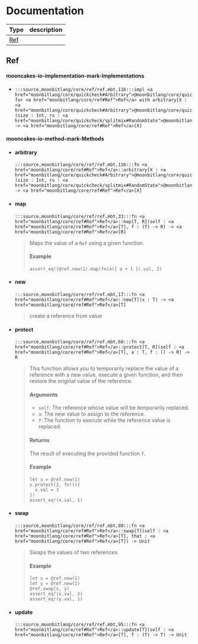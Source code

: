 # Documentation
|Type|description|
|---|---|
|[Ref](#Ref)||

## Ref


#### mooncakes-io-implementation-mark-Implementations
- ```moonbit
  :::source,moonbitlang/core/ref/ref.mbt,116:::impl <a href="moonbitlang/core/quickcheck#Arbitrary">@moonbitlang/core/quickcheck.Arbitrary</a> for <a href="moonbitlang/core/ref#Ref">Ref</a> with arbitrary[X : <a href="moonbitlang/core/quickcheck#Arbitrary">@moonbitlang/core/quickcheck.Arbitrary</a>](size : Int, rs : <a href="moonbitlang/core/quickcheck/splitmix#RandomState">@moonbitlang/core/quickcheck/splitmix.RandomState</a>) -> <a href="moonbitlang/core/ref#Ref">Ref</a>[X]
  ```
  > 

#### mooncakes-io-method-mark-Methods
- #### arbitrary
  ```moonbit
  :::source,moonbitlang/core/ref/ref.mbt,116:::fn <a href="moonbitlang/core/ref#Ref">Ref</a>::arbitrary[X : <a href="moonbitlang/core/quickcheck#Arbitrary">@moonbitlang/core/quickcheck.Arbitrary</a>](size : Int, rs : <a href="moonbitlang/core/quickcheck/splitmix#RandomState">@moonbitlang/core/quickcheck/splitmix.RandomState</a>) -> <a href="moonbitlang/core/ref#Ref">Ref</a>[X]
  ```
  > 
- #### map
  ```moonbit
  :::source,moonbitlang/core/ref/ref.mbt,33:::fn <a href="moonbitlang/core/ref#Ref">Ref</a>::map[T, R](self : <a href="moonbitlang/core/ref#Ref">Ref</a>[T], f : (T) -> R) -> <a href="moonbitlang/core/ref#Ref">Ref</a>[R]
  ```
  > 
  >  Maps the value of a `Ref` using a given function.
  > 
  >  #### Example
  > 
  >  ```
  >  assert_eq!(@ref.new(1).map(fn(a){ a + 1 }).val, 2)
  >  ```
- #### new
  ```moonbit
  :::source,moonbitlang/core/ref/ref.mbt,17:::fn <a href="moonbitlang/core/ref#Ref">Ref</a>::new[T](x : T) -> <a href="moonbitlang/core/ref#Ref">Ref</a>[T]
  ```
  > 
  >  create a reference from value
- #### protect
  ```moonbit
  :::source,moonbitlang/core/ref/ref.mbt,60:::fn <a href="moonbitlang/core/ref#Ref">Ref</a>::protect[T, R](self : <a href="moonbitlang/core/ref#Ref">Ref</a>[T], a : T, f : () -> R) -> R
  ```
  > 
  >  This function allows you to temporarily replace the value of a reference with a new value,
  > execute a given function, and then restore the original value of the reference.
  > 
  >  #### Arguments
  > 
  >  - `self`: The reference whose value will be temporarily replaced.
  >  - `a`: The new value to assign to the reference.
  >  - `f`: The function to execute while the reference value is replaced.
  > 
  >  #### Returns
  > 
  >  The result of executing the provided function `f`.
  >  
  >  #### Example
  >  
  >  ```
  >  let x = @ref.new(1)
  >  x.protect(2, fn!(){
  >    x.val = 3
  >  })
  >  assert_eq!(x.val, 1)
  >  ```
- #### swap
  ```moonbit
  :::source,moonbitlang/core/ref/ref.mbt,80:::fn <a href="moonbitlang/core/ref#Ref">Ref</a>::swap[T](self : <a href="moonbitlang/core/ref#Ref">Ref</a>[T], that : <a href="moonbitlang/core/ref#Ref">Ref</a>[T]) -> Unit
  ```
  > 
  >  Swaps the values of two references.
  > 
  >  #### Example
  > 
  >  ```
  >  let x = @ref.new(1)
  >  let y = @ref.new(2)
  >  @ref.swap(x, y)
  >  assert_eq!(x.val, 2)
  >  assert_eq!(y.val, 1)
  >  ```
- #### update
  ```moonbit
  :::source,moonbitlang/core/ref/ref.mbt,95:::fn <a href="moonbitlang/core/ref#Ref">Ref</a>::update[T](self : <a href="moonbitlang/core/ref#Ref">Ref</a>[T], f : (T) -> T) -> Unit
  ```
  > 
